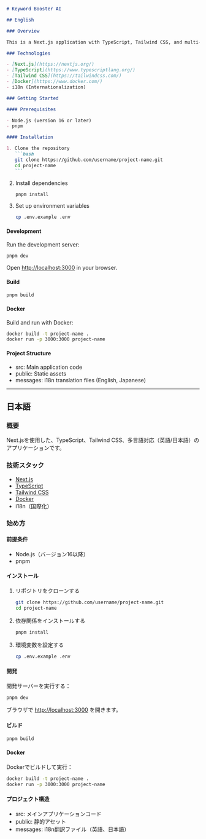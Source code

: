 ````markdown
# Keyword Booster AI

## English

### Overview

This is a Next.js application with TypeScript, Tailwind CSS, and multi-language support (English/Japanese).

### Technologies

- [Next.js](https://nextjs.org/)
- [TypeScript](https://www.typescriptlang.org/)
- [Tailwind CSS](https://tailwindcss.com/)
- [Docker](https://www.docker.com/)
- i18n (Internationalization)

### Getting Started

#### Prerequisites

- Node.js (version 16 or later)
- pnpm

#### Installation

1. Clone the repository
   ```bash
   git clone https://github.com/username/project-name.git
   cd project-name
   ```
````

2. Install dependencies

   ```bash
   pnpm install
   ```

3. Set up environment variables
   ```bash
   cp .env.example .env
   ```

#### Development

Run the development server:

```bash
pnpm dev
```

Open [http://localhost:3000](http://localhost:3000) in your browser.

#### Build

```bash
pnpm build
```

#### Docker

Build and run with Docker:

```bash
docker build -t project-name .
docker run -p 3000:3000 project-name
```

#### Project Structure

- src: Main application code
- public: Static assets
- messages: i18n translation files (English, Japanese)

---

## 日本語

### 概要

Next.jsを使用した、TypeScript、Tailwind CSS、多言語対応（英語/日本語）のアプリケーションです。

### 技術スタック

- [Next.js](https://nextjs.org/)
- [TypeScript](https://www.typescriptlang.org/)
- [Tailwind CSS](https://tailwindcss.com/)
- [Docker](https://www.docker.com/)
- i18n（国際化）

### 始め方

#### 前提条件

- Node.js（バージョン16以降）
- pnpm

#### インストール

1. リポジトリをクローンする

   ```bash
   git clone https://github.com/username/project-name.git
   cd project-name
   ```

2. 依存関係をインストールする

   ```bash
   pnpm install
   ```

3. 環境変数を設定する
   ```bash
   cp .env.example .env
   ```

#### 開発

開発サーバーを実行する：

```bash
pnpm dev
```

ブラウザで [http://localhost:3000](http://localhost:3000) を開きます。

#### ビルド

```bash
pnpm build
```

#### Docker

Dockerでビルドして実行：

```bash
docker build -t project-name .
docker run -p 3000:3000 project-name
```

#### プロジェクト構造

- src: メインアプリケーションコード
- public: 静的アセット
- messages: i18n翻訳ファイル（英語、日本語）

```

```
